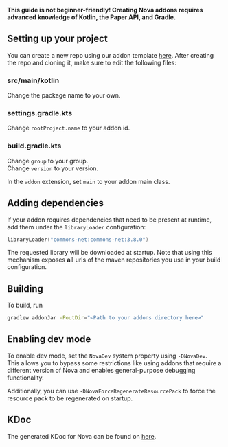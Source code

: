 **This guide is not beginner-friendly! Creating Nova addons requires advanced knowledge of Kotlin, the Paper API, and Gradle.**

## Setting up your project

You can create a new repo using our addon template [here](https://github.com/xenondevs/Nova-Addon-Template/generate).
After creating the repo and cloning it, make sure to edit the following files:

### src/main/kotlin

Change the package name to your own.

### settings.gradle.kts

Change `rootProject.name` to your addon id.

### build.gradle.kts

Change `group` to your group.  
Change `version` to your version.

In the `addon` extension, set `main` to your addon main class.

## Adding dependencies

If your addon requires dependencies that need to be present at runtime, add them under the `libraryLoader` configuration:

```kotlin title="build.gradle.kts dependencies { }"
libraryLoader("commons-net:commons-net:3.8.0")
```

The requested library will be downloaded at startup. Note that using this mechanism exposes **all** urls of the
maven repositories you use in your build configuration.

## Building

To build, run
```bash title="Build with Gradle"
gradlew addonJar -PoutDir="<Path to your addons directory here>"
```

## Enabling dev mode

To enable dev mode, set the `NovaDev` system property using `-DNovaDev`.  
This allows you to bypass some restrictions like using addons that require a different version of Nova and
enables general-purpose debugging functionality.

Additionally, you can use `-DNovaForceRegenerateResourcePack` to force the resource pack to be regenerated on startup.

## KDoc

The generated KDoc for Nova can be found on [here](https://nova.dokka.xenondevs.xyz/).